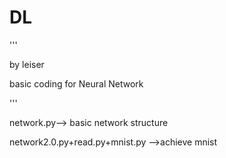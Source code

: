 # DL
'''

by leiser

basic coding for Neural Network

'''

network.py--> basic network structure

network2.0.py+read.py+mnist.py -->achieve mnist
